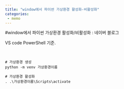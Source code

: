 ```yaml
---
title: "window에서 파이썬 가상환경 활성화-비활성화"
categories:
 - memo
---
```

#window에서 파이썬 가상환경 활성화/비활성화 : 네이버 블로그








VS code PowerShell 기준.

​





 




```
# 가상환경 생성﻿
python -m venv 가상환경이름

# 가상환경 활성화
. .\가상환경이름\Scripts\activate
```





 



​





 

